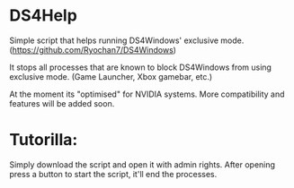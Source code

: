 # DS4Help
Simple script that helps running DS4Windows' exclusive mode. (https://github.com/Ryochan7/DS4Windows)

It stops all processes that are known to block DS4Windows from using exclusive mode. (Game Launcher, Xbox gamebar, etc.)

At the moment its "optimised" for NVIDIA systems. More compatibility and features will be added soon. 

# Tutorilla:
Simply download the script and open it with admin rights.
After opening press a button to start the script, it'll end the processes.
